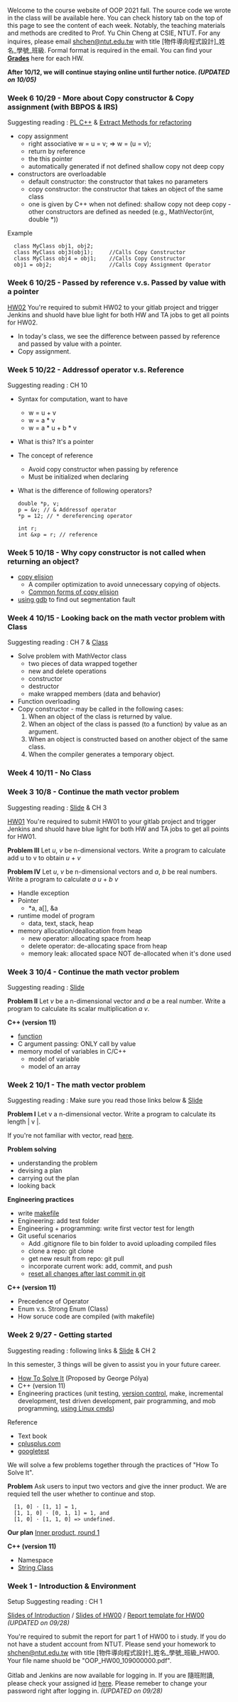 Welcome to the course website of OOP 2021 fall. The source code we wrote in the class will be available here. You can check history tab on the top of this page to see the content of each week. Notably, the teaching materials and methods are credited to Prof. Yu Chin Cheng at CSIE, NTUT. For any inquires, please email shchen@ntut.edu.tw with title [物件導向程式設計]_姓名_學號_班級. Formal format is required in the email. You can find your [**Grades**](https://docs.google.com/spreadsheets/d/1dP1KPtEw2mkf2xmfuVnBfRT9bgkF2TV1E2GNmS0f9YI/edit?usp=sharing) here for each HW.

**After 10/12, we will continue staying online until further notice. _(UPDATED on 10/05)_**

### Week 6 10/29 - More about Copy constructor & Copy assignment (with BBPOS & IRS)

Suggesting reading : [PL C++](https://www.cplusplus.com/articles/y8hv0pDG/) & [Extract Methods for refactoring](https://refactoring.com/catalog/extractFunction.html)

- copy assignment
  - right associative w = u = v; => w = (u = v);
  - return by reference
  - the this pointer
  - automatically generated if not defined shallow copy not deep copy
- constructors are overloadable
  - default constructor: the constructor that takes no parameters
  - copy constructor: the constructor that takes an object of the same class
  - one is given by C++ when not defined: shallow copy not deep copy
  -other constructors are defined as needed (e.g., MathVector(int, double *))

Example



      class MyClass obj1, obj2;
      class MyClass obj3(obj1);     //Calls Copy Constructor
      class MyClass obj4 = obj1;    //Calls Copy Constructor
      obj1 = obj2;                  //Calls Copy Assignment Operator

### Week 6 10/25 - Passed by reference v.s. Passed by value with a pointer

[HW02](https://css-gitlab.csie.ntut.edu.tw/109000000/oop2021f_hw) You're required to submit HW02 to your gitlab project and trigger Jenkins and shuold have blue light for both HW and TA jobs to get all points for HW02. 

- In today's class, we see the difference between passed by reference and passed by value with a pointer.
- Copy assignment.

### Week 5 10/22 - Addressof operator v.s. Reference

Suggesting reading : CH 10

- Syntax for computation, want to have
  - w = u + v
  - w = a * v
  - w = a * u + b * v
- What is this? It's a pointer
- The concept of reference
  - Avoid copy constructor when passing by reference
  - Must be initialized when declaring
- What is the difference of following operators?


      double *p, v; 
      p = &v; // & Addressof operator
      *p = 12; // * dereferencing operator
      
      int r; 
      int &xp = r; // reference

### Week 5 10/18 - Why copy constructor is not called when returning an object?

- [copy elision](https://en.wikipedia.org/wiki/Copy_elision#Return_value_optimization)
  - A compiler optimization to avoid unnecessary copying of objects.
  - [Common forms of copy elision](https://stackoverflow.com/questions/12953127/what-are-copy-elision-and-return-value-optimization/12953150#12953150)
- [using gdb](https://codertw.com/%E7%A8%8B%E5%BC%8F%E8%AA%9E%E8%A8%80/551505/) to find out segmentation fault

### Week 4 10/15 - Looking back on the math vector problem with Class

Suggesting reading : CH 7 & [Class](http://www.cplusplus.com/doc/tutorial/classes/)

- Solve problem with MathVector class
  - two pieces of data wrapped together
  - new and delete operations
  - constructor
  - destructor
  - make wrapped members (data and behavior)
- Function overloading
- Copy constructor - may be called in the following cases: 
  1. When an object of the class is returned by value. 
  2. When an object of the class is passed (to a function) by value as an argument. 
  3. When an object is constructed based on another object of the same class. 
  4. When the compiler generates a temporary object.

### Week 4 10/11 - No Class

### Week 3 10/8 - Continue the math vector problem

Suggesting reading : [Slide](https://css-gitlab.csie.ntut.edu.tw/109000000/oop2021f/-/blob/master/0.%20Course%20Material/OOP_Week_4.pdf) & CH 3

[HW01](https://css-gitlab.csie.ntut.edu.tw/109000000/oop2021f_hw) You're required to submit HW01 to your gitlab project and trigger Jenkins and shuold have blue light for both HW and TA jobs to get all points for HW01. 

**Problem III** Let _u_, _v_ be n-dimensional vectors. Write a program to calculate add u to v to obtain _u_ + _v_

**Problem IV** Let _u_, _v_ be n-dimensional vectors and _a_, _b_ be real numbers. Write a program to calculate _a_ _u_ + _b_ _v_

- Handle exception
- Pointer
  - *a, a[], &a
- runtime model of program
  - data, text, stack, heap
- memory allocation/deallocation from heap
  - new operator: allocating space from heap
  - delete operator: de-allocating space from heap
  - memory leak: allocated space NOT de-allocated when it's done used

### Week 3 10/4 - Continue the math vector problem

Suggesting reading : [Slide](https://css-gitlab.csie.ntut.edu.tw/109000000/oop2021f/-/blob/master/0.%20Course%20Material/OOP_Week_3.pdf)

**Problem II** Let _v_ be a n-dimensional vector and _a_ be a real number. Write a program to calculate its scalar multiplication _a_ _v_.

**C++ (version 11)**
- [function](http://www.cplusplus.com/doc/tutorial/functions/)
- C argument passing: ONLY call by value
- memory model of variables in C/C++
  - model of variable
  - model of an array

### Week 2 10/1 - The math vector problem

Suggesting reading : Make sure you read those links below & [Slide](https://css-gitlab.csie.ntut.edu.tw/109000000/oop2021f/-/blob/master/0.%20Course%20Material/OOP_Makefile.pdf)

**Problem I** Let v a n-dimensional vector. Write a program to calculate its length | v |.

If you're not familiar with vector, read [here](https://en.wikipedia.org/wiki/Vector_space).

**Problem solving**

- understanding the problem
- devising a plan
- carrying out the plan
- looking back

**Engineering practices**

- write [makefile](https://css-gitlab.csie.ntut.edu.tw/109000000/oop2021f/-/blob/master/0.%20Course%20Material/OOP_Makefile.pdf)
- Engineering: add test folder
- Engineering + programming: write first vector test for length
- Git useful scenarios
  - Add .gitignore file to bin folder to avoid uploading compiled files
  - clone a repo: git clone
  - get new result from repo: git pull
  - incorporate current work: add, commit, and push
  - [reset all changes after last commit in git](https://stackoverflow.com/questions/4630312/reset-all-changes-after-last-commit-in-git)

**C++ (version 11)**

- Precedence of Operator
- Enum v.s. Strong Enum (Class)
- How soruce code are compiled (with makefile)

### Week 2 9/27 - Getting started

Suggesting reading : following links & [Slide](https://css-gitlab.csie.ntut.edu.tw/109000000/oop2021f/-/blob/master/0.%20Course%20Material/OOP_Week_2.pdf) & CH 2

In this semester, 3 things will be given to assist you in your future career.
- [How To Solve It](http://htsicpp.blogspot.com/2014/08/introducing-how-to-solve-it-cpp.html) (Proposed by George Pólya)
- C++ (version 11)
- Engineering practices (unit testing, [version control](https://css-gitlab.csie.ntut.edu.tw/109000000/oop2021f/-/blob/master/0.%20Course%20Material/2_More_Info_About_Git.pdf), make, incremental development, test driven development, pair programming, and mob programming, [using Linux cmds](https://ubuntu.com/tutorials/command-line-for-beginners#1-overview))

Reference
- Text book
- [cplusplus.com](https://www.cplusplus.com/)
- [googletest](https://github.com/google/googletest/blob/master/docs/primer.md)

We will solve a few problems together through the practices of "How To Solve It". 

**Problem** Ask users to input two vectors and give the inner product. We are requied tell the user whether to continue and stop.

      [1, 0] · [1, 1] = 1,
      [1, 1, 0] · [0, 1, 1] = 1, and
      [1, 0] · [1, 1, 0] => undefined.

**Our plan** [Inner product, round 1](http://htsicpp.blogspot.com/2014/08/inner-product-round-1.html)

**C++ (version 11)**

- Namespace
- [String Class](https://www.cplusplus.com/reference/string/string/?kw=string)

### Week 1 - Introduction & Environment 

Setup Suggesting reading : CH 1

[Slides of Introduction](https://css-gitlab.csie.ntut.edu.tw/109000000/oop2021f/-/blob/master/0.%20Course%20Material/OOP_Week_1.pdf) / [Slides of HW00](https://css-gitlab.csie.ntut.edu.tw/109000000/oop2021f/-/blob/master/0.%20Course%20Material/HW00_OOP_Environment_Setup.pdf) / [Report template for HW00](https://css-gitlab.csie.ntut.edu.tw/109000000/oop2021f/-/blob/master/0.%20Course%20Material/OOP_HW00_109000000.docx) _(UPDATED on 09/28)_

You're required to submit the report for part 1 of HW00 to i study. If you do not have a student account from NTUT. Please send your homework to shchen@ntut.edu.tw with title [物件導向程式設計]_姓名_學號_班級_HW00. Your file name shuold be "OOP_HW00_109000000.pdf".

Gitlab and Jenkins are now available for logging in. If you are 隨班附讀, please check your assigned id [here](https://docs.google.com/spreadsheets/d/1dP1KPtEw2mkf2xmfuVnBfRT9bgkF2TV1E2GNmS0f9YI/edit?usp=sharing). Please remeber to change your password right after logging in. _(UPDATED on 09/28)_
